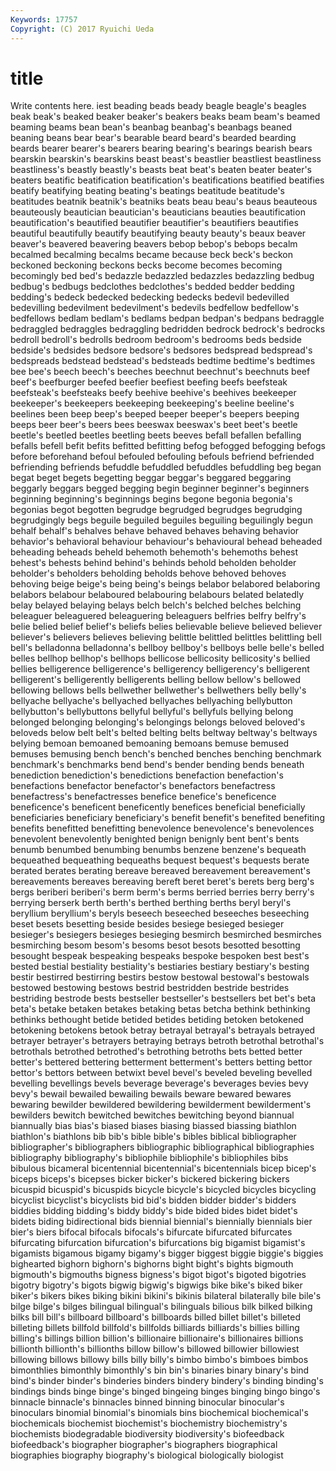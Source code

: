 ```yaml
---
Keywords: 17757 
Copyright: (C) 2017 Ryuichi Ueda
---
```


# title

Write contents here.
iest beading beads beady beagle beagle's beagles beak beak's
beaked beaker beaker's beakers beaks beam beam's beamed beaming beams
bean bean's beanbag beanbag's beanbags beaned beaning beans bear bear's
bearable beard beard's bearded bearding beards bearer bearer's bearers bearing
bearing's bearings bearish bears bearskin bearskin's bearskins beast beast's beastlier
beastliest beastliness beastliness's beastly beastly's beasts beat beat's beaten beater
beater's beaters beatific beatification beatification's beatifications beatified beatifies beatify beatifying
beating beating's beatings beatitude beatitude's beatitudes beatnik beatnik's beatniks beats
beau beau's beaus beauteous beauteously beautician beautician's beauticians beauties beautification
beautification's beautified beautifier beautifier's beautifiers beautifies beautiful beautifully beautify beautifying
beauty beauty's beaux beaver beaver's beavered beavering beavers bebop bebop's
bebops becalm becalmed becalming becalms became because beck beck's beckon
beckoned beckoning beckons becks become becomes becoming becomingly bed bed's
bedazzle bedazzled bedazzles bedazzling bedbug bedbug's bedbugs bedclothes bedclothes's bedded
bedder bedding bedding's bedeck bedecked bedecking bedecks bedevil bedevilled bedevilling
bedevilment bedevilment's bedevils bedfellow bedfellow's bedfellows bedlam bedlam's bedlams bedpan
bedpan's bedpans bedraggle bedraggled bedraggles bedraggling bedridden bedrock bedrock's bedrocks
bedroll bedroll's bedrolls bedroom bedroom's bedrooms beds bedside bedside's bedsides
bedsore bedsore's bedsores bedspread bedspread's bedspreads bedstead bedstead's bedsteads bedtime
bedtime's bedtimes bee bee's beech beech's beeches beechnut beechnut's beechnuts
beef beef's beefburger beefed beefier beefiest beefing beefs beefsteak beefsteak's
beefsteaks beefy beehive beehive's beehives beekeeper beekeeper's beekeepers beekeeping beekeeping's
beeline beeline's beelines been beep beep's beeped beeper beeper's beepers
beeping beeps beer beer's beers bees beeswax beeswax's beet beet's
beetle beetle's beetled beetles beetling beets beeves befall befallen befalling
befalls befell befit befits befitted befitting befog befogged befogging befogs
before beforehand befoul befouled befouling befouls befriend befriended befriending befriends
befuddle befuddled befuddles befuddling beg began begat beget begets begetting
beggar beggar's beggared beggaring beggarly beggars begged begging begin beginner
beginner's beginners beginning beginning's beginnings begins begone begonia begonia's begonias
begot begotten begrudge begrudged begrudges begrudging begrudgingly begs beguile beguiled
beguiles beguiling beguilingly begun behalf behalf's behalves behave behaved behaves
behaving behavior behavior's behavioral behaviour behaviour's behavioural behead beheaded beheading
beheads beheld behemoth behemoth's behemoths behest behest's behests behind behind's
behinds behold beholden beholder beholder's beholders beholding beholds behove behoved
behoves behoving beige beige's being being's beings belabor belabored belaboring
belabors belabour belaboured belabouring belabours belated belatedly belay belayed belaying
belays belch belch's belched belches belching beleaguer beleaguered beleaguering beleaguers
belfries belfry belfry's belie belied belief belief's beliefs belies believable
believe believed believer believer's believers believes believing belittle belittled belittles
belittling bell bell's belladonna belladonna's bellboy bellboy's bellboys belle belle's
belled belles bellhop bellhop's bellhops bellicose bellicosity bellicosity's bellied bellies
belligerence belligerence's belligerency belligerency's belligerent belligerent's belligerently belligerents belling bellow
bellow's bellowed bellowing bellows bells bellwether bellwether's bellwethers belly belly's
bellyache bellyache's bellyached bellyaches bellyaching bellybutton bellybutton's bellybuttons bellyful bellyful's
bellyfuls bellying belong belonged belonging belonging's belongings belongs beloved beloved's
beloveds below belt belt's belted belting belts beltway beltway's beltways
belying bemoan bemoaned bemoaning bemoans bemuse bemused bemuses bemusing bench
bench's benched benches benching benchmark benchmark's benchmarks bend bend's bender
bending bends beneath benediction benediction's benedictions benefaction benefaction's benefactions benefactor
benefactor's benefactors benefactress benefactress's benefactresses benefice benefice's beneficence beneficence's beneficent
beneficently benefices beneficial beneficially beneficiaries beneficiary beneficiary's benefit benefit's benefited
benefiting benefits benefitted benefitting benevolence benevolence's benevolences benevolent benevolently benighted
benign benignly bent bent's bents benumb benumbed benumbing benumbs benzene
benzene's bequeath bequeathed bequeathing bequeaths bequest bequest's bequests berate berated
berates berating bereave bereaved bereavement bereavement's bereavements bereaves bereaving bereft
beret beret's berets berg berg's bergs beriberi beriberi's berm berm's
berms berried berries berry berry's berrying berserk berth berth's berthed
berthing berths beryl beryl's beryllium beryllium's beryls beseech beseeched beseeches
beseeching beset besets besetting beside besides besiege besieged besieger besieger's
besiegers besieges besieging besmirch besmirched besmirches besmirching besom besom's besoms
besot besots besotted besotting besought bespeak bespeaking bespeaks bespoke bespoken
best best's bested bestial bestiality bestiality's bestiaries bestiary bestiary's besting
bestir bestirred bestirring bestirs bestow bestowal bestowal's bestowals bestowed bestowing
bestows bestrid bestridden bestride bestrides bestriding bestrode bests bestseller bestseller's
bestsellers bet bet's beta beta's betake betaken betakes betaking betas
betcha bethink bethinking bethinks bethought betide betided betides betiding betoken
betokened betokening betokens betook betray betrayal betrayal's betrayals betrayed betrayer
betrayer's betrayers betraying betrays betroth betrothal betrothal's betrothals betrothed betrothed's
betrothing betroths bets betted better better's bettered bettering betterment betterment's
betters betting bettor bettor's bettors between betwixt bevel bevel's beveled
beveling bevelled bevelling bevellings bevels beverage beverage's beverages bevies bevy
bevy's bewail bewailed bewailing bewails beware bewared bewares bewaring bewilder
bewildered bewildering bewilderment bewilderment's bewilders bewitch bewitched bewitches bewitching beyond
biannual biannually bias bias's biased biases biasing biassed biassing biathlon
biathlon's biathlons bib bib's bible bible's bibles biblical bibliographer bibliographer's
bibliographers bibliographic bibliographical bibliographies bibliography bibliography's bibliophile bibliophile's bibliophiles bibs
bibulous bicameral bicentennial bicentennial's bicentennials bicep bicep's biceps biceps's bicepses
bicker bicker's bickered bickering bickers bicuspid bicuspid's bicuspids bicycle bicycle's
bicycled bicycles bicycling bicyclist bicyclist's bicyclists bid bid's bidden bidder
bidder's bidders biddies bidding bidding's biddy biddy's bide bided bides
bidet bidet's bidets biding bidirectional bids biennial biennial's biennially biennials
bier bier's biers bifocal bifocals bifocals's bifurcate bifurcated bifurcates bifurcating
bifurcation bifurcation's bifurcations big bigamist bigamist's bigamists bigamous bigamy bigamy's
bigger biggest biggie biggie's biggies bighearted bighorn bighorn's bighorns bight
bight's bights bigmouth bigmouth's bigmouths bigness bigness's bigot bigot's bigoted
bigotries bigotry bigotry's bigots bigwig bigwig's bigwigs bike bike's biked
biker biker's bikers bikes biking bikini bikini's bikinis bilateral bilaterally
bile bile's bilge bilge's bilges bilingual bilingual's bilinguals bilious bilk
bilked bilking bilks bill bill's billboard billboard's billboards billed billet
billet's billeted billeting billets billfold billfold's billfolds billiards billiards's billies
billing billing's billings billion billion's billionaire billionaire's billionaires billions billionth
billionth's billionths billow billow's billowed billowier billowiest billowing billows billowy
bills billy billy's bimbo bimbo's bimboes bimbos bimonthlies bimonthly bimonthly's
bin bin's binaries binary binary's bind bind's binder binder's binderies
binders bindery bindery's binding binding's bindings binds binge binge's binged
bingeing binges binging bingo bingo's binnacle binnacle's binnacles binned binning
binocular binocular's binoculars binomial binomial's binomials bins biochemical biochemical's biochemicals
biochemist biochemist's biochemistry biochemistry's biochemists biodegradable biodiversity biodiversity's biofeedback biofeedback's
biographer biographer's biographers biographical biographies biography biography's biological biologically biologist
